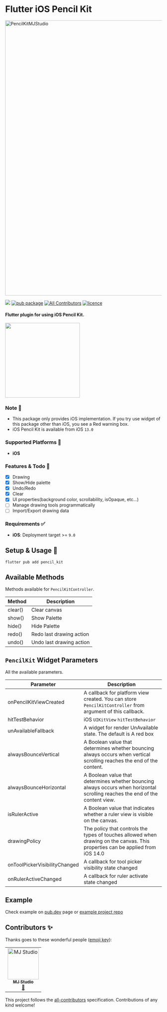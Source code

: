 # Flutter iOS Pencil Kit

<img width="883" alt="PencilKitMJStudio" src="https://user-images.githubusercontent.com/33388801/197379199-56d74575-6f80-4afe-b916-6b09efc4c256.png">


[![](https://github.com/mj-studio-library/flutter-pencilkit/actions/workflows/analyze_and_test.yml/badge.svg?branch=main)](https://github.com/mj-studio-library/flutter-pencilkit)
[![pub package](https://img.shields.io/pub/v/pencil_kit.svg)](https://pub.dev/packages/pencil_kit)
[![All Contributors](https://img.shields.io/badge/all_contributors-1-blue.svg?style=flat-square)](#contributors-)
[![licence](https://img.shields.io/badge/licence-MIT-blue.svg)](https://github.com/mj-studio-library/flutter-pencilkit/blob/main/LICENSE)



#### Flutter plugin for using iOS Pencil Kit.

<img src="https://user-images.githubusercontent.com/33388801/197273399-e602b742-87bc-4e59-85fe-76b80915f448.png" width=240/>


### Note 📒
- This package only provides iOS implementation. If you try use widget of this package other than iOS, you see a Red warning box.
- iOS Pencil Kit is available from iOS `13.0`

### Supported Platforms 📱
- **iOS**

### Features & Todo 🌟

- [x] Drawing
- [x] Show/Hide palette
- [x] Undo/Redo
- [x] Clear
- [x] UI properties(background color, scrollability, isOpaque, etc...)
- [ ] Manage drawing tools programmatically
- [ ] Import/Export drawing data

### Requirements ✅
* **iOS**: Deployment target >= `9.0`

## Setup & Usage 🎉

```shell
flutter pub add pencil_kit
```

## Available Methods
Methods available for `PencilKitController`.

| Method  | Description              |
|---------|--------------------------|
| clear() | Clear canvas             |
| show()  | Show Palette             |
| hide()  | Hide Palette             |
| redo()  | Redo last drawing action |
| undo()  | Undo last drawing action |


## `PencilKit` Widget Parameters
All the available parameters.


| Parameter                     | Description                                                                                                                    |
|-------------------------------|--------------------------------------------------------------------------------------------------------------------------------|
| onPencilKitViewCreated        | A callback for platform view created. You can store `PencilKitController` from argument of this callback.                      |
| hitTestBehavior               | iOS `UIKitView` `hitTestBehavior`                                                                                              |
| unAvailableFallback           | A widget for render UnAvailable state. The default is A red box                                                                |
| alwaysBounceVertical          | A Boolean value that determines whether bouncing always occurs when vertical scrolling reaches the end of the content.         |
| alwaysBounceHorizontal        | A Boolean value that determines whether bouncing always occurs when horizontal scrolling reaches the end of the content view.  |
| isRulerActive                 | A Boolean value that indicates whether a ruler view is visible on the canvas.                                                  |
| drawingPolicy                 | The policy that controls the types of touches allowed when drawing on the canvas. This properties can be applied from iOS 14.0 |
| onToolPickerVisibilityChanged | A callback for tool picker visibility state changed                                                                            |
| onRulerActiveChanged          | A callback for ruler activate state changed                                                                                    |

## Example

Check example on [pub.dev](https://pub.dev/packages/pencil_kit/example) page or [example project repo](example)


## Contributors ✨

Thanks goes to these wonderful people ([emoji key](https://allcontributors.org/docs/en/emoji-key)):

<!-- ALL-CONTRIBUTORS-LIST:START - Do not remove or modify this section -->
<!-- prettier-ignore-start -->
<!-- markdownlint-disable -->
<table>
  <tbody>
    <tr>
      <td align="center"><a href="https://www.mjstudio.net/"><img src="https://avatars.githubusercontent.com/u/33388801?v=4?s=100" width="100px;" alt="MJ Studio"/><br /><sub><b>MJ Studio</b></sub></a><br /><a href="#ideas-mym0404" title="Ideas, Planning, & Feedback">🤔</a></td>
    </tr>
  </tbody>
</table>

<!-- markdownlint-restore -->
<!-- prettier-ignore-end -->

<!-- ALL-CONTRIBUTORS-LIST:END -->

This project follows the [all-contributors](https://github.com/all-contributors/all-contributors) specification. Contributions of any kind welcome!
